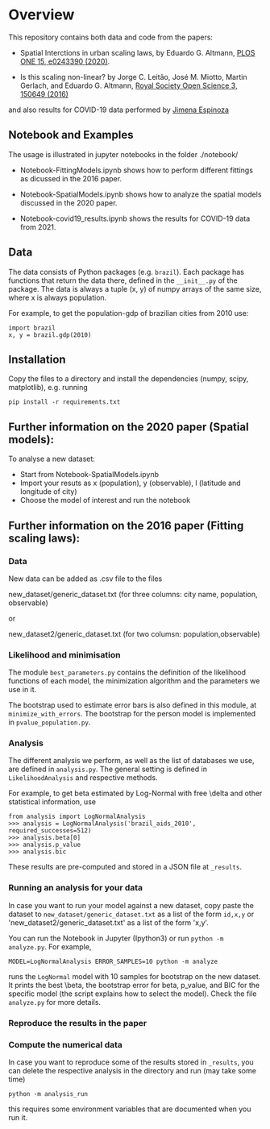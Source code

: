 # Overview

This repository contains both data and code from the papers:

- Spatial Interctions in urban scaling laws, by Eduardo G. Altmann, [PLOS ONE 15, e0243390 (2020)](https://journals.plos.org/plosone/article?id=10.1371/journal.pone.0243390]).

- Is this scaling non-linear? by
Jorge C. Leitão, José M. Miotto, Martin Gerlach, and Eduardo G. Altmann, [
Royal Society Open Science 3, 150649 (2016)](https://royalsocietypublishing.org/doi/10.1098/rsos.150649)


and also results for COVID-19 data performed by [Jimena Espinoza](https://github.com/jimenaspi)

## Notebook and Examples

The usage is illustrated in jupyter notebooks in the folder ./notebook/

- Notebook-FittingModels.ipynb shows how to perform different fittings as dicussed in the 2016 paper.

- Notebook-SpatialModels.ipynb shows how to analyze the spatial models discussed in the 2020 paper.

- Notebook-covid19_results.ipynb shows the results for COVID-19 data from 2021.

## Data

The data consists of Python packages (e.g. `brazil`). Each package has functions
that return the data there, defined in the `__init__.py` of the package.
The data is always a tuple (x, y) of numpy arrays of the same size, where x is always population.

For example, to get the population-gdp of brazilian cities from 2010 use:

    import brazil
    x, y = brazil.gdp(2010)

## Installation

Copy the files to a directory and install the dependencies (numpy, scipy, matplotlib), e.g. running 

    pip install -r requirements.txt

## Further information on the 2020 paper (Spatial models):

To analyse a new dataset:

- Start from Notebook-SpatialModels.ipynb
- Import your resuts as x (population), y (observable), l (latitude and longitude of city)
- Choose the model of interest and run the notebook

## Further information on the 2016 paper (Fitting scaling laws):

### Data
New data can be added as .csv file to the files

new_dataset/generic_dataset.txt	   (for three columns: city name, population, observable)

or

new_dataset2/generic_dataset.txt	(for two columsn: population,observable)


### Likelihood and minimisation

The module `best_parameters.py` contains the definition of the likelihood functions of each model,
the minimization algorithm and the parameters we use in it.

The bootstrap used to estimate error bars is also defined in this module, at `minimize_with_errors`.
The bootstrap for the person model is implemented in `pvalue_population.py`. 

### Analysis

The different analysis we perform, as well as the list of databases we use, are defined in `analysis.py`.
The general setting is defined in `LikelihoodAnalysis` and respective methods.

For example, to get beta estimated by Log-Normal with free \delta and other statistical information, use

    from analysis import LogNormalAnalysis
    >>> analysis = LogNormalAnalysis('brazil_aids_2010', required_successes=512)
    >>> analysis.beta[0]
    >>> analysis.p_value
    >>> analysis.bic
 
These results are pre-computed and stored in a JSON file at `_results`.

### Running an analysis for your data

In case you want to run your model against a new dataset, copy paste the dataset to 
`new_dataset/generic_dataset.txt` as a list of the form `id,x,y` or
'new_dataset2/generic_dataset.txt' as a list of the form 'x,y'.

You can run the Notebook in Jupyter (Ipython3) or 
run `python -m analyze.py`. For example,

    MODEL=LogNormalAnalysis ERROR_SAMPLES=10 python -m analyze

runs the `LogNormal` model with 10 samples for bootstrap on the new dataset. 
It prints the best \beta, the bootstrap error for beta, p_value, and BIC for the specific model 
(the script explains how to select the model). Check the file `analyze.py` for more details.

### Reproduce the results in the paper

### Compute the numerical data

In case you want to reproduce some of the results stored in `_results`, you can delete the respective 
analysis in the directory and run (may take some time)

    python -m analysis_run

this requires some environment variables that are documented when you run it.

